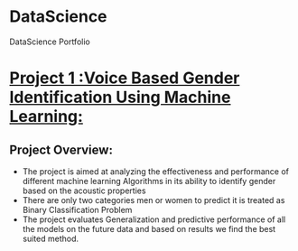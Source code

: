 # DataScience
DataScience Portfolio

# [Project 1 :Voice Based Gender Identification Using Machine Learning:](https://github.com/ItapuAbhishek/PRoject1.git)
## Project Overview:
* The project is aimed at analyzing the effectiveness and performance of different machine learning Algorithms in its ability to identify gender based on the acoustic properties
* There are only two categories men or women to predict it is treated as Binary Classification Problem
* The project evaluates Generalization and predictive performance of all the models on the future data and based on results we find the best suited method.

